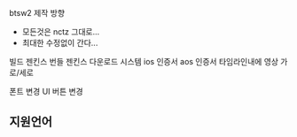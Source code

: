
btsw2 제작 방향 
- 모든것은 nctz 그대로...
- 최대한 수정없이 간다...

빌드 젠킨스
번들 젠킨스
다운로드 시스템
ios 인증서
aos 인증서
타임라인내에 영상 가로/세로

폰트 변경
UI 버튼 변경

지원언어
- 